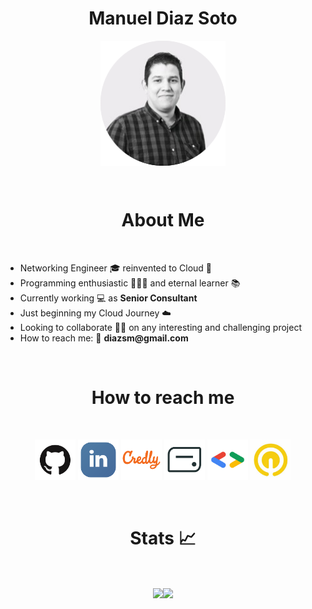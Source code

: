 <h1 align="center">Manuel Diaz Soto</h1>
<p align="center">
    <img align="center" src="/images/me.png" height="200" width="200">
</p>
<br/>
<h1 align="center">About Me</h1>
<br/>
<ul>
    <li>Networking Engineer 🎓  reinvented to Cloud 💬</li>
    <li>Programming enthusiastic 👨🏻‍💻  and eternal learner 📚</li>
    <li>Currently working 💻 as <strong>Senior Consultant</strong></li>
    <li>Just beginning my Cloud Journey ☁️</li>
    <li>Looking to collaborate 👐🏻 on any interesting and challenging project</li>
    <li>How to reach me: 📨 <strong>diazsm@gmail.com</strong></li>
    </ul>
<br/>
<h1 align="center">How to reach me</h1>
<br/>
<p align="center">
    <a href="https://github.com/manueldiazsoto"><img src="/images/icon-github.png" alt="GitHub" height="65" width="65"></a>
    <a href="https://www.linkedin.com/in/manueldiazsoto/"><img src="/images/icon-linkedin.png" alt="LinkedIn" height="65" width="65"></a>
    <a href="https://www.credly.com/users/manueldiazsoto"><img src="/images/icon-credly.png" alt="Credly" height="65" width="65"></a>
    <a href="https://www.credential.net/profile/manueldiazsoto/wallet"><img src="/images/icon-accredible.png" alt="Accredible.net" height="65" width="65"></a>
    <a href="https://g.dev/manueldiazsoto"><img src="/images/icon-googledev.png" alt="Google Developer" height="65" width="65"></a>
    <a href="https://www.cloudskillsboost.google/public_profiles/120ef6de-26a5-42d4-93ce-e239968f37ab"><img src="/images/icon-qwiklabs.jpeg" alt="QwikLabs" height="65" width="65"></a>
</p>
<br/>
<h1 align="center">Stats 📈</h1>
<br/>
<p align="center">
    <img align="center" src="https://github-readme-stats.vercel.app/api/top-langs/?username=manueldiazsoto&layout=compact&show_icons=true&title_color=fff&icon_color=79ff97&text_color=9f9f9f&bg_color=151515" height="150"><img align="center" src="https://github-readme-stats.vercel.app/api/?username=manueldiazsoto&hide=contribs,prs&show_icons=true&title_color=fff&icon_color=79ff97&text_color=9f9f9f&bg_color=151515" height="150">
</p>
